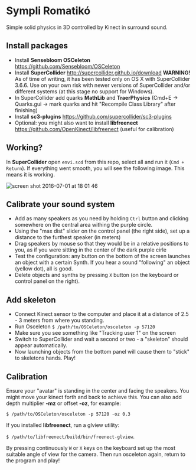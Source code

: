 # Sympli Romatikó

Simple solid physics in 3D controlled by Kinect in surround sound.

## Install packages
* Install **Sensebloom OSCeleton** https://github.com/Sensebloom/OSCeleton
* Install **SuperCollider** http://supercollider.github.io/download  **WARNING!** As of time of writing, it has been tested only on OS X with SuperCollider 3.6.6. Use on your own risk with newer versions of SuperCollider and/or different systems (at this stage no support for Windows).
* In SuperCollider add quarks **MathLib** and **TraerPhysics** (Cmd+E -> Quarks.gui -> mark quarks and hit "Recompile Class Library" after finishing)
* Install **sc3-plugins** https://github.com/supercollider/sc3-plugins
* Optional: you might also want to install **libfreenect** https://github.com/OpenKinect/libfreenect (useful for calibration)

## Working?
In **SuperCollider** open `envi.scd` from this repo, select all and run it (`Cmd + Return`). If everything went smooth, you will see the following image. This means it is working.

![screen shot 2016-07-01 at 18 01 46](https://cloud.githubusercontent.com/assets/580676/16528372/dd158710-3fbc-11e6-8369-695c925f4d6a.png)

## Calibrate your sound system
* Add as many speakers as you need by holding `Ctrl` button and clicking somewhere on the central area withing the purple circle.
* Using the "max dist" slider on the control panel (the right side), set up a distance to the furthest speaker (in meters)
* Drag speakers by mouse so that they would be in a relative positions to you, as if you were sitting in the center of the dark purple cirle
* Test the configuration: any button on the bottom of the screen launches an object with a certain Synth. If you hear a sound "following" an object (yellow dot), all is good.
* Delete objects and synths by pressing `X` button (on the keyboard or control panel on the right).

## Add skeleton
* Connect Kinect sensor to the computer and place it at a distance of 2.5 - 3 meters from where you standing.
* Run Osceleton `$ /path/to/OSCeleton/osceleton -p 57120`
* Make sure you see something like "Tracking user 1" on the screen
* Switch to SuperCollider and wait a second or two - a "skeleton" should appear automatically.
* Now launching objects from the bottom panel will cause them to "stick" to skeletons hands. Play!

## Calibration
Ensure your "avatar" is standing in the center and facing the speakers. You might move your kinect forth and back to achieve this. You can also add depth multiplier **-mz** or offset **-oz**, for example:

`$ /path/to/OSCeleton/osceleton -p 57120 -oz 0.3`

If you installed **libfreenect**, run a glview utility:

`$ /path/to/libfreenect/build/bin/freenect-glview`. 

By pressing continuously `W` or `X` keys on the keyboard set up the most suitable angle of view for the camera. Then run osceleton again, return to the program  and play!
